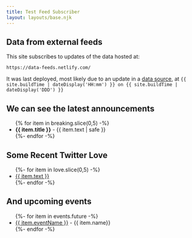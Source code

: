 ```yaml
---
title: Test Feed Subscriber
layout: layouts/base.njk
---
```



## Data from external feeds

This site subscribes to updates of the data hosted at:

```
https://data-feeds.netlify.com/
```

It was last deployed, most likely due to an update in a [data source](https://data-feeds.netlify.com), at <time>`{{ site.buildTime | dateDisplay('HH:mm') }} on {{ site.buildTime | dateDisplay('DDD') }}`</time>


## We can see the latest announcements

<ul>
{% for item in breaking.slice(0,5) -%}
<li><b>{{ item.title }}</b> - {{ item.text | safe }}</li>
{%- endfor -%}
</ul>


## Some Recent Twitter Love

<ul class="listing">
{%- for item in love.slice(0,5) -%}
  <li>
    <a href="">{{ item.text }}</a>
  </li>
{%- endfor -%}
</ul>


## And upcoming events

<ul class="listing">
{%- for item in events.future -%}
  <li>
    <a href="{{ item.eventUrl }}">{{ item.eventName }}</a> - {{ item.name}}
  </li>
{%- endfor -%}
</ul>









